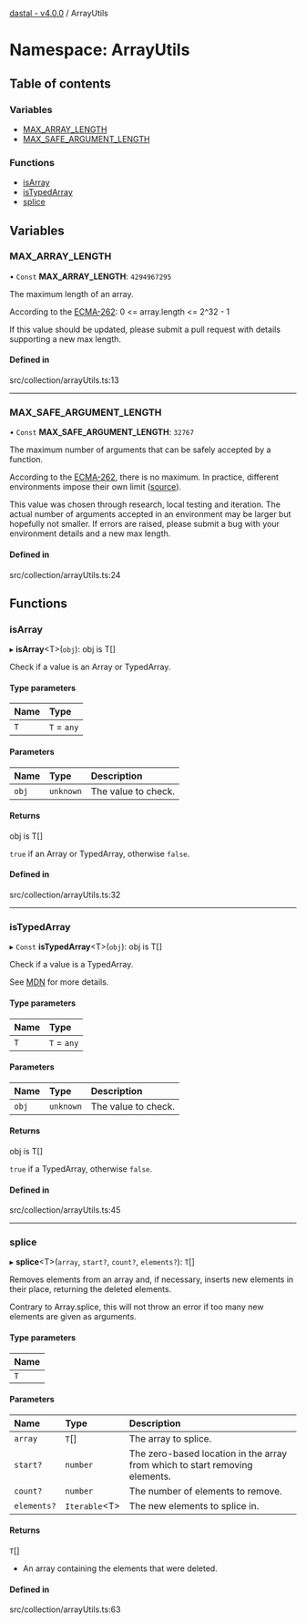 [dastal - v4.0.0](../README.md) / ArrayUtils

# Namespace: ArrayUtils

## Table of contents

### Variables

- [MAX\_ARRAY\_LENGTH](arrayutils.md#max_array_length)
- [MAX\_SAFE\_ARGUMENT\_LENGTH](arrayutils.md#max_safe_argument_length)

### Functions

- [isArray](arrayutils.md#isarray)
- [isTypedArray](arrayutils.md#istypedarray)
- [splice](arrayutils.md#splice)

## Variables

### MAX\_ARRAY\_LENGTH

• `Const` **MAX\_ARRAY\_LENGTH**: ``4294967295``

The maximum length of an array.

According to the [ECMA-262](https://tc39.es/ecma262/#array-index):
    0 <= array.length <= 2^32 - 1

If this value should be updated, please
submit a pull request with details supporting a new max length.

#### Defined in

src/collection/arrayUtils.ts:13

___

### MAX\_SAFE\_ARGUMENT\_LENGTH

• `Const` **MAX\_SAFE\_ARGUMENT\_LENGTH**: ``32767``

The maximum number of arguments that can be safely accepted by a function.

According to the [ECMA-262](https://tc39.es/ecma262/#sec-list-and-record-specification-type), there is no maximum. In practice, different
environments impose their own limit ([source](https://stackoverflow.com/questions/22747068/is-there-a-max-number-of-arguments-javascript-functions-can-accept)).

This value was chosen through research, local testing and iteration. The actual number of arguments
accepted in an environment may be larger but hopefully not smaller. If errors are raised,
please submit a bug with your environment details and a new max length.

#### Defined in

src/collection/arrayUtils.ts:24

## Functions

### isArray

▸ **isArray**<T\>(`obj`): obj is T[]

Check if a value is an Array or TypedArray.

#### Type parameters

| Name | Type |
| :------ | :------ |
| `T` | `T` = `any` |

#### Parameters

| Name | Type | Description |
| :------ | :------ | :------ |
| `obj` | `unknown` | The value to check. |

#### Returns

obj is T[]

`true` if an Array or TypedArray, otherwise `false`.

#### Defined in

src/collection/arrayUtils.ts:32

___

### isTypedArray

▸ `Const` **isTypedArray**<T\>(`obj`): obj is T[]

Check if a value is a TypedArray.

See [MDN](https://developer.mozilla.org/en-US/docs/Web/JavaScript/Reference/Global_Objects/TypedArray)
for more details.

#### Type parameters

| Name | Type |
| :------ | :------ |
| `T` | `T` = `any` |

#### Parameters

| Name | Type | Description |
| :------ | :------ | :------ |
| `obj` | `unknown` | The value to check. |

#### Returns

obj is T[]

`true` if a TypedArray, otherwise `false`.

#### Defined in

src/collection/arrayUtils.ts:45

___

### splice

▸ **splice**<T\>(`array`, `start?`, `count?`, `elements?`): `T`[]

Removes elements from an array and, if necessary, inserts new elements in their place, returning the deleted elements.

Contrary to Array.splice, this will not throw an error if too many new elements are given as arguments.

#### Type parameters

| Name |
| :------ |
| `T` |

#### Parameters

| Name | Type | Description |
| :------ | :------ | :------ |
| `array` | `T`[] | The array to splice. |
| `start?` | `number` | The zero-based location in the array from which to start removing elements. |
| `count?` | `number` | The number of elements to remove. |
| `elements?` | `Iterable`<T\> | The new elements to splice in. |

#### Returns

`T`[]

- An array containing the elements that were deleted.

#### Defined in

src/collection/arrayUtils.ts:63
